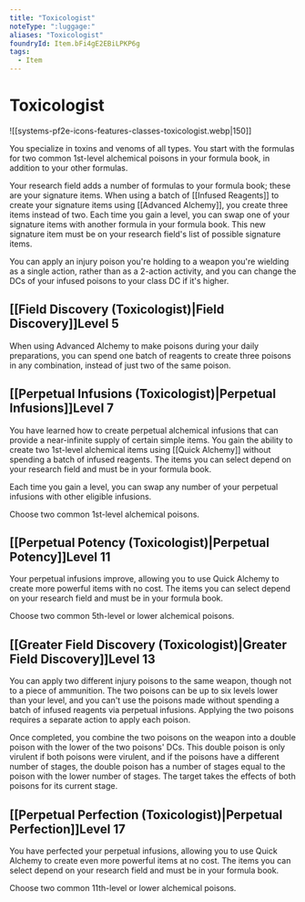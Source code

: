 ```yaml
---
title: "Toxicologist"
noteType: ":luggage:"
aliases: "Toxicologist"
foundryId: Item.bFi4gE2EBiLPKP6g
tags:
  - Item
---
```


# Toxicologist
![[systems-pf2e-icons-features-classes-toxicologist.webp|150]]

You specialize in toxins and venoms of all types. You start with the formulas for two common 1st-level alchemical poisons in your formula book, in addition to your other formulas.

Your research field adds a number of formulas to your formula book; these are your signature items. When using a batch of [[Infused Reagents]] to create your signature items using [[Advanced Alchemy]], you create three items instead of two. Each time you gain a level, you can swap one of your signature items with another formula in your formula book. This new signature item must be on your research field's list of possible signature items.

You can apply an injury poison you're holding to a weapon you're wielding as a single action, rather than as a 2-action activity, and you can change the DCs of your infused poisons to your class DC if it's higher.

## [[Field Discovery (Toxicologist)|Field Discovery]]Level 5

When using Advanced Alchemy to make poisons during your daily preparations, you can spend one batch of reagents to create three poisons in any combination, instead of just two of the same poison.

## [[Perpetual Infusions (Toxicologist)|Perpetual Infusions]]Level 7

You have learned how to create perpetual alchemical infusions that can provide a near-infinite supply of certain simple items. You gain the ability to create two 1st-level alchemical items using [[Quick Alchemy]] without spending a batch of infused reagents. The items you can select depend on your research field and must be in your formula book.

Each time you gain a level, you can swap any number of your perpetual infusions with other eligible infusions.

Choose two common 1st-level alchemical poisons.

## [[Perpetual Potency (Toxicologist)|Perpetual Potency]]Level 11

Your perpetual infusions improve, allowing you to use Quick Alchemy to create more powerful items with no cost. The items you can select depend on your research field and must be in your formula book.

Choose two common 5th-level or lower alchemical poisons.

## [[Greater Field Discovery (Toxicologist)|Greater Field Discovery]]Level 13

You can apply two different injury poisons to the same weapon, though not to a piece of ammunition. The two poisons can be up to six levels lower than your level, and you can't use the poisons made without spending a batch of infused reagents via perpetual infusions. Applying the two poisons requires a separate action to apply each poison.

Once completed, you combine the two poisons on the weapon into a double poison with the lower of the two poisons' DCs. This double poison is only virulent if both poisons were virulent, and if the poisons have a different number of stages, the double poison has a number of stages equal to the poison with the lower number of stages. The target takes the effects of both poisons for its current stage.

## [[Perpetual Perfection (Toxicologist)|Perpetual Perfection]]Level 17

You have perfected your perpetual infusions, allowing you to use Quick Alchemy to create even more powerful items at no cost. The items you can select depend on your research field and must be in your formula book.

Choose two common 11th-level or lower alchemical poisons.
